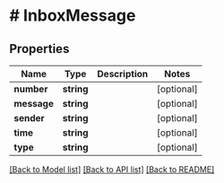 # # InboxMessage

## Properties

Name | Type | Description | Notes
------------ | ------------- | ------------- | -------------
**number** | **string** |  | [optional]
**message** | **string** |  | [optional]
**sender** | **string** |  | [optional]
**time** | **string** |  | [optional]
**type** | **string** |  | [optional]

[[Back to Model list]](../../README.md#models) [[Back to API list]](../../README.md#endpoints) [[Back to README]](../../README.md)

